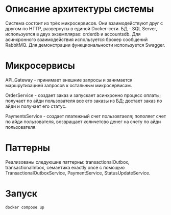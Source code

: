 # Описание архитектуры системы

Система состоит из трёх микросервисов. Они взаимодействуют друг с другом по HTTP, развернуты в единой Docker-сети. БД - SQL Server, используется в двух экземплярах: orderdb и accountsdb. Для асинхронного взаимодействия используется брокер сообщений RabbitMQ. Для демонстрации функциональности используется Swagger. 

# Микросервисы

API_Gateway - принимает внешние запросы и занимается маршрутизацией запросов к остальным микросервисам.

OrderService - создает заказ и запускает асинхронно процесс оплаты; получает по айди пользователя все его заказы из БД; достает заказ по айди и получает его статус.

PaymentsService - создает платежный счет пользовтаеля; пополяет счет по aйди пользователя, возвращает количетсво денег на счету по айди пользователя.  

# Паттерны

Реализованы следуюшие паттерны:
transactionalOutbox,
transactionalInbox,
семантика exactly once с помощью TransactionalOutboxService, PaymentService, StatusUpdateService.

# Запуск

`docker compose up`
